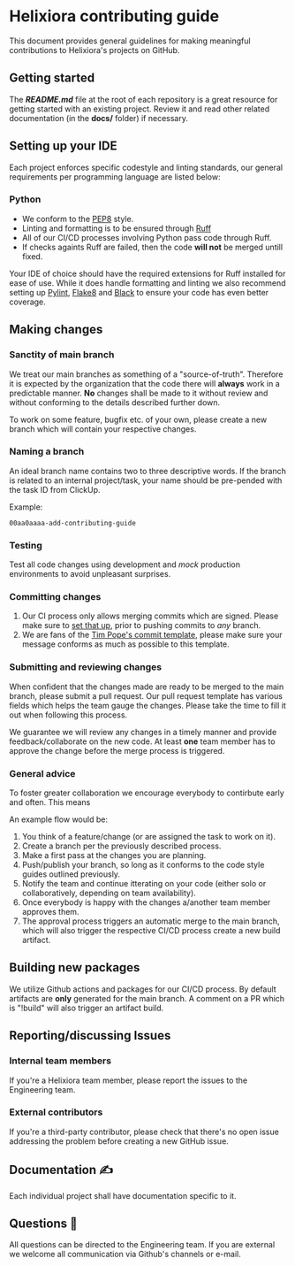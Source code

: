 # Helixiora contributing guide

This document provides general guidelines for making meaningful contributions to Helixiora's projects on GitHub. 

## Getting started 

The _**README.md**_ file at the root of each repository is a great resource for getting started with an existing project. Review it and read other related documentation (in the **docs/** folder) if necessary.

## Setting up your IDE
Each project enforces specific codestyle and linting standards, our general requirements per programming language are listed below:

### Python

* We conform to the [PEP8](https://peps.python.org/pep-0008/) style.
* Linting and formatting is to be ensured through [Ruff](https://docs.astral.sh/ruff/)
* All of our CI/CD processes involving Python pass code through Ruff. 
* If checks againts Ruff are failed, then the code **will not** be merged untill fixed.

Your IDE of choice should have the required extensions for Ruff installed for ease of use. While it does handle formatting and linting we also recommend setting up [Pylint](https://pylint.readthedocs.io/en/stable/), [Flake8](https://flake8.pycqa.org/en/latest/) and [Black](https://pypi.org/project/black/) to ensure your code has even better coverage.

## Making changes 
### Sanctity of main branch
We treat our main branches as something of a "source-of-truth". Therefore it is expected by the organization that the code there will **always** work in a predictable manner. **No** changes shall be made to it without review and without conforming to the details described further down. 

To work on some feature, bugfix etc. of your own, please create a new branch which will contain your respective changes.

### Naming a branch 
An ideal branch name contains two to three descriptive words. If the branch is related to an internal project/task, your name should be pre-pended with the task ID from ClickUp.

Example:

```
00aa0aaaa-add-contributing-guide
```

### Testing 
Test all code changes using development and _mock_ production environments to avoid unpleasant surprises.

### Committing changes
1. Our CI process only allows merging commits which are signed. Please make sure to [set that up](https://docs.github.com/en/authentication/managing-commit-signature-verification/signing-commits), prior to pushing commits to *any* branch.
2. We are fans of the [Tim Pope's commit template](https://tbaggery.com/2008/04/19/a-note-about-git-commit-messages.html), please make sure your message conforms as much as possible to this template.

### Submitting and reviewing changes
When confident that the changes made are ready to be merged to the main branch, please submit a pull request. Our pull request template has various fields which helps the team gauge the changes. Please take the time to fill it out when following this process.

We guarantee we will review any changes in a timely manner and provide feedback/collaborate on the new code. At least **one** team member has to approve the change before the merge process is triggered. 

### General advice 

To foster greater collaboration we encourage everybody to contirbute early and often. This means 

An example flow would be:

1. You think of a feature/change (or are assigned the task to work on it).
2. Create a branch per the previously described process.
3. Make a first pass at the changes you are planning. 
4. Push/publish your branch, so long as it conforms to the code style guides outlined previously.
5. Notify the team and continue itterating on your code (either solo or collaboratively, depending on team availability).
6. Once everybody is happy with the changes a/another team member approves them.
7. The approval process triggers an automatic merge to the main branch, which will also trigger the respective CI/CD process create a new build artifact.

## Building new packages

We utilize Github actions and packages for our CI/CD process. By default artifacts are **only** generated for the main branch. A comment on a PR which is "!build" will also trigger an artifact build.

## Reporting/discussing Issues 

### Internal team members
If you're a Helixiora team member, please report the issues to the Engineering team.

### External contributors
If you're a third-party contributor, please check that there's no open issue addressing the problem before creating a new GitHub issue.

## Documentation ✍
Each individual project shall have documentation specific to it. 

## Questions 🙋
All questions can be directed to the Engineering team. If you are external we welcome all communication via Github's channels or e-mail.
